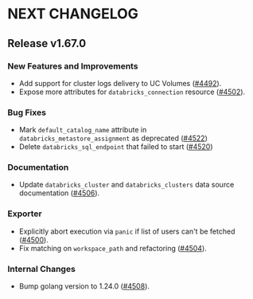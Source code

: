 # NEXT CHANGELOG

## Release v1.67.0

### New Features and Improvements

 * Add support for cluster logs delivery to UC Volumes ([#4492](https://github.com/databricks/terraform-provider-databricks/pull/4492)).
 * Expose more attributes for `databricks_connection` resource ([#4502](https://github.com/databricks/terraform-provider-databricks/pull/4502)).

### Bug Fixes

 * Mark `default_catalog_name` attribute in `databricks_metastore_assignment` as deprecated ([#4522](https://github.com/databricks/terraform-provider-databricks/pull/4522))
 * Delete `databricks_sql_endpoint` that failed to start ([#4520](https://github.com/databricks/terraform-provider-databricks/pull/4520))

### Documentation

 * Update `databricks_cluster` and `databricks_clusters` data source documentation ([#4506](https://github.com/databricks/terraform-provider-databricks/pull/4506)).

### Exporter

 * Explicitly abort execution via `panic` if list of users can't be fetched ([#4500](https://github.com/databricks/terraform-provider-databricks/pull/4500)).
 * Fix matching on `workspace_path` and refactoring ([#4504](https://github.com/databricks/terraform-provider-databricks/pull/4504)).

### Internal Changes

 * Bump golang version to 1.24.0 ([#4508](https://github.com/databricks/terraform-provider-databricks/pull/4508)).